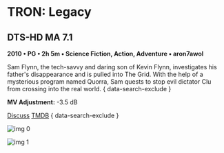 # TRON: Legacy

## DTS-HD MA 7.1

**2010 • PG • 2h 5m • Science Fiction, Action, Adventure • aron7awol**

Sam Flynn, the tech-savvy and daring son of Kevin Flynn, investigates his father's disappearance and is pulled into The Grid. With the help of a mysterious program named Quorra, Sam quests to stop evil dictator Clu from crossing into the real world.
{ data-search-exclude }

**MV Adjustment:** -3.5 dB

[Discuss](https://www.avsforum.com/threads/bass-eq-for-filtered-movies.2995212/post-56887654)  [TMDB](https://www.themoviedb.org/movie/20526)
{ data-search-exclude }

![img 0](https://i.imgur.com/MFxLJqX.jpg)

![img 1](https://i.imgur.com/Th4uoyD.jpg)

